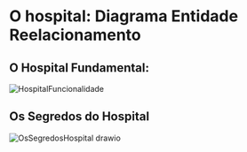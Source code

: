 # O hospital: Diagrama Entidade Reelacionamento 

## O Hospital Fundamental:

![HospitalFuncionalidade](https://github.com/GretzelKattia/Hospital_BancoDeDados/assets/146984390/6f87d47c-ab8f-493c-a5fd-f1a7ed8cf429)

## Os Segredos do Hospital
![OsSegredosHospital drawio](https://github.com/GretzelKattia/Hospital_BancoDeDados/assets/146984390/0a4d9b28-809a-4962-a876-629f00215024)
